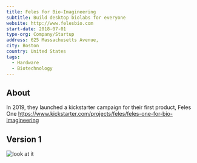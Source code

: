```yaml
---
title: Feles for Bio-Imagineering
subtitle: Build desktop biolabs for everyone
website: http://www.felesbio.com
start-date: 2018-07-01
type-org: Company/Startup
address: 625 Massachusetts Avenue, 
city: Boston
country: United States
tags:
  - Hardware
  - Biotechnology
---
```


## About
In 2019, they launched a kickstarter campaign for their first product, Feles One
https://www.kickstarter.com/projects/feles/feles-one-for-bio-imagineering

## Version 1
![look at it](https://github.com/DIYbiosphere/sphere/blob/master/_startups/feles/feles-box.jpg "View of Feles One")
